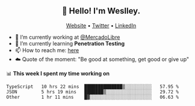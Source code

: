 <h2 align="center">👋 Hello! I'm Weslley.</h2>
<p align="center">
  <a href="http://weslleyneri.com.br">Website</a> •
  <a href="https://twitter.com/Weslley_Neri">Twitter</a> •
  <a href="https://www.linkedin.com/in/weslley-neri-3658908b">LinkedIn</a>
</p>


- 🔭 I’m currently working at [@MercadoLibre](https://github.com/mercadolibre)
- 🌱 I’m currently learning **Penetration Testing**
- 📫 How to reach me: [here](mailto:weslley39@gmail.com)
- ☁️ Quote of the moment: "Be good at something, get good or give up"

📊 **This week I spent my time working on**
<!--START_SECTION:waka-->

```text
TypeScript   10 hrs 22 mins  ██████████████▒░░░░░░░░░░   57.95 %
JSON         5 hrs 19 mins   ███████▒░░░░░░░░░░░░░░░░░   29.72 %
Other        1 hr 11 mins    █▓░░░░░░░░░░░░░░░░░░░░░░░   06.63 %
```

<!--END_SECTION:waka-->

<!-- Inspired by https://github.com/gruselhaus/gruselhaus -->